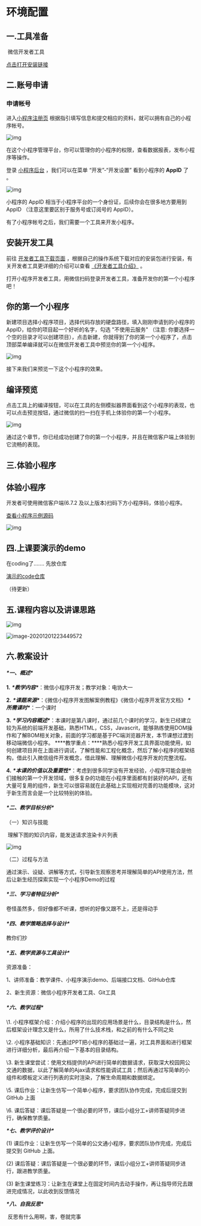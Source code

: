 # 		

# 环境配置

## 一.工具准备

​	微信开发者工具

[点击打开安装链接]( https://developers.weixin.qq.com/miniprogram/dev/devtools/download.html)



## 二.账号申请

### 	申请帐号

进入[小程序注册页](https://mp.weixin.qq.com/wxopen/waregister?action=step1) 根据指引填写信息和提交相应的资料，就可以拥有自己的小程序帐号。

![img](https://res.wx.qq.com/wxdoc/dist/assets/img/register.f3571165.png)

在这个小程序管理平台，你可以管理你的小程序的权限，查看数据报表，发布小程序等操作。

登录 [小程序后台](https://mp.weixin.qq.com/) ，我们可以在菜单 “开发”-“开发设置” 看到小程序的 **AppID** 了 。

![img](https://res.wx.qq.com/wxdoc/dist/assets/img/setting.f53f9212.png)

小程序的 AppID 相当于小程序平台的一个身份证，后续你会在很多地方要用到 AppID （注意这里要区别于服务号或订阅号的 AppID）。

有了小程序帐号之后，我们需要一个工具来开发小程序。

## 安装开发工具

前往 [开发者工具下载页面](https://developers.weixin.qq.com/miniprogram/dev/devtools/download.html) ，根据自己的操作系统下载对应的安装包进行安装，有关开发者工具更详细的介绍可以查看 [《开发者工具介绍》](https://developers.weixin.qq.com/miniprogram/dev/devtools/devtools.html) 。

打开小程序开发者工具，用微信扫码登录开发者工具，准备开发你的第一个小程序吧！

## 你的第一个小程序

新建项目选择小程序项目，选择代码存放的硬盘路径，填入刚刚申请到的小程序的 AppID，给你的项目起一个好听的名字，勾选 "不使用云服务" （注意: 你要选择一个空的目录才可以创建项目），点击新建，你就得到了你的第一个小程序了，点击顶部菜单编译就可以在微信开发者工具中预览你的第一个小程序。

![img](https://res.wx.qq.com/wxdoc/dist/assets/img/first-program.2ee81a52.png)

接下来我们来预览一下这个小程序的效果。

## 编译预览

点击工具上的编译按钮，可以在工具的左侧模拟器界面看到这个小程序的表现，也可以点击预览按钮，通过微信的扫一扫在手机上体验你的第一个小程序。

![img](https://res.wx.qq.com/wxdoc/dist/assets/img/preview.dd84785b.jpg)

通过这个章节，你已经成功创建了你的第一个小程序，并且在微信客户端上体验到它流畅的表现。

## 三.体验小程序

## 体验小程序

开发者可使用微信客户端(6.7.2 及以上版本)扫码下方小程序码，体验小程序。

[查看小程序示例源码](https://github.com/wechat-miniprogram/miniprogram-demo)

![img](https://res.wx.qq.com/wxdoc/dist/assets/img/demo.ef5c5bef.jpg)

## 四.上课要演示的demo

在coding了....... 先放仓库

[演示的code仓库](https://github.com/waterkitten/EA-wechatApp-Class.git)

（待更新）  



## 五.课程内容以及讲课思路

![img](file:///C:\Users\DLX02\AppData\Local\Temp\ksohtml9628\wps1.jpg)

![image-20201201223449572](C:\Users\DLX02\AppData\Roaming\Typora\typora-user-images\image-20201201223449572.png)

## 六.教案设计 

#### ***\*一、概述\****

**1.** ***\*教学内容\****：微信小程序开发；教学对象：电协大一

**2.** ***\*课题来源\****：《微信小程序开发图解案例教程》《微信小程序开发官方文档》      ***\*所需课时\****：一个课时

**3.** ***\*学习内容概述\****：本课时是第八课时，通过前几个课时的学习，新生已经建立较为系统的前端开发基础，熟悉HTML，CSS，Javascrit，能够熟练使用DOM操作和了解BOM相关对象，前面的学习都是基于PC端浏览器开发，本节课想过渡到移动端微信小程序。  ***\*教学重点：\****熟悉小程序开发工具界面功能使用，如何创建项目并在上面进行调试，了解性能和工程化概念，然后了解小程序的框架结构，借此引入微信组件开发概念，借此理解、理解微信小程序开发的完整流程。

**4.** ***\*本课的价值以及重要性\****：考虑到很多同学没有开发经验，小程序可能会是他们接触的第一个开发领域，很多复杂的功能在小程序里面都有封装好的API，还有大量可复用的组件，新生可以很容易就在此基础上实现相对完善的功能模块，这对于新生而言会是一个比较特别的体验。

 

#### ***\*二、教学目标分析\****

 （一）知识与技能

​     理解下图的知识内容，能发送请求渲染卡片列表

![img](file:///C:\Users\DLX02\AppData\Local\Temp\ksohtml9628\wps1.jpg) 

（二）过程与方法

通过演示、设疑、讲解等方式，引导新生观察思考并理解简单的API使用方法，然后让新生经历探索实现一个小程序Demo的过程

 

 

#### ***\*三、学习者特征分析\****

卷怪虽然多，但好像都不听课，想听的好像又跟不上，还是得动手

 

#### ***\*四、教学策略选择与设计\****

教你们抄

#### ***\*五、教学资源与工具设计\****

 资源准备：

1、讲师准备：教学课件、小程序演示demo、后端接口文档、GitHub仓库

2、新生资源：微信小程序开发者工具、Git工具

 

#### ***\*六、教学过程\****

\1. 小程序框架介绍：介绍小程序的出现的应用场景是什么，目录结构是什么，然后框架设计理念又是什么，所用了什么技术栈，和之前的有什么不同之处

\2. 小程序基础知识：先通过PPT把小程序的基础过一遍，对工具界面和进行框架进行详细分析，最后再介绍一下基本的目录结构。

\3. 新生课堂尝试：使用文档提供的API进行简单的数据请求，获取深大校园网公文通的数据，以此了解简单的Ajax请求和性能调试工具；然后再通过写简单的小组件和模板定义进行列表的实时渲染，了解生命周期和数据绑定。

\5. 课后作业：让新生仿写一个简单小程序，要求团队协作完成，完成后提交到 GitHub 上面

\6. 课后答疑：课后答疑是一个很必要的环节，课后小组分工+讲师答疑同步进行，确保教学质量。

***\*七、教学评价设计\****

(1) 课后作业：让新生仿写一个简单的公文通小程序，要求团队协作完成，完成后提交到 GitHub 上面。

(2) 课后答疑：课后答疑是一个很必要的环节，课后小组分工+讲师答疑同步进行，跟进教学质量。

(3) 新生课堂练习：让新生在课堂上在固定时间内去动手操作，再让指导师兄去跟进完成情况，以此收到反馈情况

 

***\*八、自我反思\****

​	反思有什么用啊，害，卷就完事